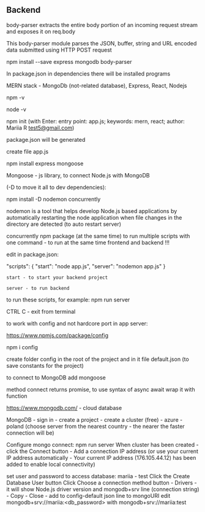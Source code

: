## Backend 

body-parser extracts the entire body portion of an incoming request stream and exposes it on req.body 

This body-parser module parses the JSON, buffer, string and URL encoded data submitted using HTTP POST request 

npm install --save express mongodb body-parser 

In package.json in dependencies there will be installed programs 

MERN stack - MongoDb (not-related database), Express, React, Nodejs 

npm -v 

node -v 

npm init (with Enter: entry point: app.js; keywords: mern, react; author: Mariia R <test5@gmail.com>) 

package.json will be generated 

create file app.js  

npm install express mongoose 

Mongoose - js library, to connect Node.js with MongoDB 

(-D to move it all to dev dependencies): 

npm install -D nodemon concurrently

nodemon is a tool that helps develop Node.js based applications 
by automatically restarting the node application when file changes 
in the directory are detected (to auto restart server)


concurrently npm package (at the same time) to run multiple scripts with one command - to 
run at the same time frontend and backend !!! 

edit in package.json: 

"scripts": {
    "start": "node app.js", 
    "server": "nodemon app.js"
  }

    start - to start your backend project 

    server - to run backend 


to run these scripts, for example: npm run server 

CTRL C - exit from terminal 

to work with config and not hardcore port in app server: 

https://www.npmjs.com/package/config 

npm i config 

create folder config in the root of the project and in it file default.json (to save 
constants for the project)

to connect to MongoDB add mongoose 

method connect returns promise, to use syntax of async await wrap it with function 

https://www.mongodb.com/ - cloud database 

MongoDB - sign in - create a project - create a cluster (free) - 
azure - poland (choose server from the nearest country - the nearer the faster connection will be)  

Configure mongo connect: 
npm run server 
When cluster has been created - click the Connect button - 
Add a connection IP address (or use your current IP address automatically - Your current IP address (176.105.44.12) has been added to enable local connectivity)

set user and password to access database: mariia - test 
Click the Create Database User button 
Click Choose a connection method button - Drivers - it will show Node.js driver version 
and mongodb+srv line (connection string) - Copy - Close - add to config-default json line to mongoURI 
edit mongodb+srv://mariia:<db_password> with mongodb+srv://mariia:test